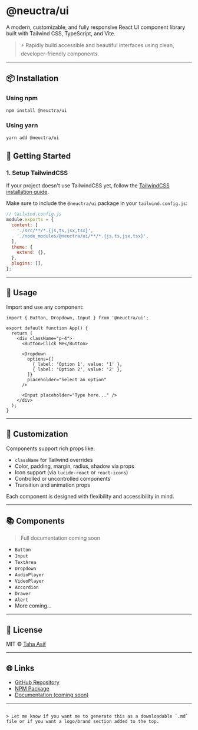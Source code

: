 
# @neuctra/ui

A modern, customizable, and fully responsive React UI component library built with Tailwind CSS, TypeScript, and Vite.

> ⚡ Rapidly build accessible and beautiful interfaces using clean, developer-friendly components.

---

## 📦 Installation

### Using npm

```bash
npm install @neuctra/ui
````

### Using yarn

```bash
yarn add @neuctra/ui
```


## 🚀 Getting Started

### 1. Setup TailwindCSS

If your project doesn't use TailwindCSS yet, follow the [TailwindCSS installation guide](https://tailwindcss.com/docs/installation).

Make sure to include the `@neuctra/ui` package in your `tailwind.config.js`:

```js
// tailwind.config.js
module.exports = {
  content: [
    './src/**/*.{js,ts,jsx,tsx}',
    './node_modules/@neuctra/ui/**/*.{js,ts,jsx,tsx}',
  ],
  theme: {
    extend: {},
  },
  plugins: [],
};
```

---

## 🧱 Usage

Import and use any component:

```tsx
import { Button, Dropdown, Input } from '@neuctra/ui';

export default function App() {
  return (
    <div className="p-4">
      <Button>Click Me</Button>

      <Dropdown
        options={[
          { label: 'Option 1', value: '1' },
          { label: 'Option 2', value: '2' },
        ]}
        placeholder="Select an option"
      />

      <Input placeholder="Type here..." />
    </div>
  );
}
```

---

## 🎨 Customization

Components support rich props like:

* `className` for Tailwind overrides
* Color, padding, margin, radius, shadow via props
* Icon support (via `lucide-react` or `react-icons`)
* Controlled or uncontrolled components
* Transition and animation props

Each component is designed with flexibility and accessibility in mind.

---

## 📚 Components

> Full documentation coming soon

* `Button`
* `Input`
* `TextArea`
* `Dropdown`
* `AudioPlayer`
* `VideoPlayer`
* `Accordion`
* `Drawer`
* `Alert`
* More coming...

---


## 📄 License

MIT © [Taha Asif](https://github.com/Taha-Asif-313)

---

## 🌐 Links

* [GitHub Repository](https://github.com/Taha-Asif-313/neuctra-ui)
* [NPM Package](https://www.npmjs.com/package/@neuctra/ui)
* [Documentation (coming soon)](https://neuctra-ui.vercel.app)

---

```

> Let me know if you want me to generate this as a downloadable `.md` file or if you want a logo/brand section added to the top.
```

